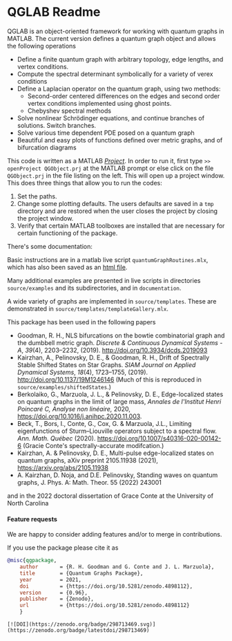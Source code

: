# QGLAB Readme

QGLAB is an object-oriented framework for working with quantum graphs in MATLAB. The current version defines a quantum graph object and allows the following operations

* Define a finite quantum graph with arbitrary topology, edge lengths, and vertex conditions.
* Compute the spectral determinant symbolically for a variety of verex conditions
* Define a Laplacian operator on the quantum graph, using two methods:
   * Second-order centered differences on the edges and second order vertex conditions implemented using ghost points.
   * Chebyshev spectral methods
* Solve nonlinear Schrödinger equations, and continue branches of solutions. Switch branches.
* Solve various time dependent PDE posed on a quantum graph
* Beautiful and easy plots of functions defined over metric graphs, and of bifurcation diagrams

This code is written as a MATLAB [_Project_](https://www.mathworks.com/help/simulink/project-management.html). In order to run it, first type
```>> openProject QGObject.prj``` 
at the MATLAB prompt or else click on the file `QGObject.prj` in the file listing on the left. 
This will open up a project window. This does three things that allow you to run the codes:

1. Set the paths.
2. Change some plotting defaults. The users defaults are saved in a `tmp` directory and are restored when the user closes the project by closing the project window.
3. Verify that certain MATLAB toolboxes are installed that are necessary for certain functioning of the package.

There's some documentation:

Basic instructions are in a matlab live script `quantumGraphRoutines.mlx`, which has also been saved as an [html file](quantumGraphRoutines.html).

Many additional examples are presented in live scripts in directories `source/examples` and its subdirectories, and in `documentation`.

A wide variety of graphs are implemented in `source/templates`. These are demonstrated in `source/templates/templateGallery.mlx`.

This package has been used in the following papers

* Goodman, R. H., NLS bifurcations on the bowtie combinatorial graph and the dumbbell metric graph. *Discrete & Continuous Dynamical Systems - A*, *39*(4), 2203–2232, (2019). http://doi.org/10.3934/dcds.2019093
* Kairzhan, A., Pelinovsky, D. E., & Goodman, R. H., Drift of Spectrally Stable Shifted States on Star Graphs. *SIAM Journal on Applied Dynamical Systems*, *18*(4), 1723–1755, (2019). http://doi.org/10.1137/19M1246146 (Much of this is reproduced in `source/examples/shiftedStates`.)
* Berkolaiko, G., Marzuola, J. L., & Pelinovsky, D. E., Edge-localized states on quantum graphs in the limit of large mass, _Annales de l'Institut Henri Poincaré C, Analyse non linéaire,_ 2020,  https://doi.org/10.1016/j.anihpc.2020.11.003.
* Beck, T., Bors, I., Conte, G., Cox, G. & Marzuola, J.L., Limiting eigenfunctions of Sturm–Liouville operators subject to a spectral flow. *Ann. Math. Québec* (2020). https://doi.org/10.1007/s40316-020-00142-6 (Gracie Conte's spectrally-accurate modifcation.)
* Kairzhan, A. & Pelinovsky, D. E., Multi-pulse edge-localized states on quantum graphs, aXiv preprint 2105.11938 (2021), https://arxiv.org/abs/2105.11938
* A. Kairzhan, D. Noja, and D.E. Pelinovsky, Standing waves on quantum graphs, J. Phys. A: Math. Theor. 55 (2022) 243001

and in the 2022 doctoral dissertation of Grace Conte at the University of North Carolina

#### Feature requests
We are happy to consider adding features and/or to merge in contributions.

If you use the package please cite it as

```bibtex
@misc{qgpackage,
    author       = {R. H. Goodman and G. Conte and J. L. Marzuola},
    title        = {Quantum Graphs Package},
    year         = 2021,
    doi          = {https://doi.org/10.5281/zenodo.4898112},
    version      = {0.96},
    publisher    = {Zenodo},
    url          = {https://doi.org/10.5281/zenodo.4898112}
    }
```



```
[![DOI](https://zenodo.org/badge/298713469.svg)](https://zenodo.org/badge/latestdoi/298713469)
```

